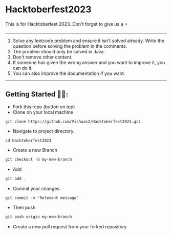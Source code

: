 # Hacktoberfest2023
This is for Hacktoberfest 2023. Don't forget to give us a ⭐
***
1. Solve any leetcode problem and ensure it isn't solved already. Write the question before solving the problem in the comments.
2. The problem should only be solved in Java.
3. Don't remove other content.
4. If someone has given the wrong answer and you want to improve it, you can do it.
5. You can also improve the documentation if you want.
***
## Getting Started 🤩🤗:

- Fork this repo (button on top)
- Clone on your local machine

```terminal
git clone https://github.com/Vishwas2/Hacktoberfest2023.git
```
- Navigate to project directory.
```terminal
cd Hacktoberfest2023
```

- Create a new Branch

```markdown
git checkout -b my-new-branch
```
- Add
```markdown
git add .
```
- Commit your changes.

```markdown
git commit -m "Relevant message"
```
- Then push 
```markdown
git push origin my-new-branch
```


- Create a new pull request from your forked repository

<br>
